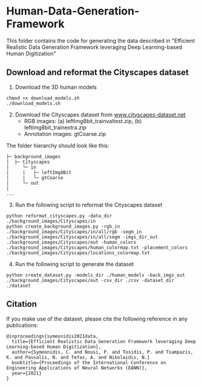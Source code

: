# Human-Data-Generation-Framework

This folder contains the code for generating the data described in "Efficient Realistic Data Generation Framework leveraging Deep Learning-based Human Digitization"

## Download and reformat the Cityscapes dataset

1. Download the 3D human models

```
chmod +x download_models.sh
./download_models.sh
```

2. Download the Cityscapes dataset from www.cityscapes-dataset.net <br />
    * RGB images: (a) leftImg8bit_trainvaltest.zip,  (b) leftImg8bit_trainextra.zip <br />
    * Annotation images: gtCoarse.zip <br />

The folder hierarchy should look like this:
```
├─ background_images
|  ├─ Cityscapes
|     └─ in
|     |   ├─ leftImg8Bit
|     |   └─ gtCoarse
|     └─ out
|      
...
```
3. Run the following script to reformat the Cityscapes dataset
```
python reformat_cityscapes.py -data_dir ./background_images/Cityscapes/in
python create_background_images.py -rgb_in ./background_images/Cityscapes/in/all/rgb -segm_in ./background_images/Cityscapes/in/all/segm -imgs_dir_out ./background_images/Cityscapes/out -human_colors ./background_images/Cityscapes/human_colormap.txt -placement_colors ./background_images/Cityscapes/locations_colormap.txt
``` 
4. Run the following script to generate the dataset
```
python create_dataset.py -models_dir ./human_models -back_imgs_out ./background_images/Cityscapes/out -csv_dir ./csv -dataset_dir ./dataset
```   
## Citation
If you make use of the dataset, please cite the following reference in any publications:
```
@inproceedings{symeonidis2021data,
  title={Efficient Realistic Data Generation Framework leveraging Deep Learning-based Human Digitization},
  author={Symeonidis, C. and Nousi, P. and Tosidis, P. and Tsampazis, K. and Passalis, N. and Tefas, A. and Nikolaidis, N.}
  booktitle={Proceedings of the International Conference on Engineering Applications of Neural Networks (EANN)},
  year={2021}
}
```
